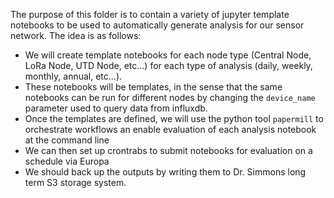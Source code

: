 The purpose of this folder is to contain a variety of jupyter template notebooks to be used to automatically generate analysis for our sensor network. The idea is as follows: 

- We will create template notebooks for each node type (Central Node, LoRa Node, UTD Node, etc...) for each type of analysis (daily, weekly, monthly, annual, etc...). 
- These notebooks will be templates, in the sense that the same notebooks can be run for different nodes by changing the `device_name` parameter used to query data from influxdb. 
- Once the templates are defined, we will use the python tool `papermill` to orchestrate workflows an enable evaluation of each analysis notebook at the command line 
- We can then set up crontrabs to submit notebooks for evaluation on a schedule via Europa
- We should back up the outputs by writing them to Dr. Simmons long term S3 storage system. 
